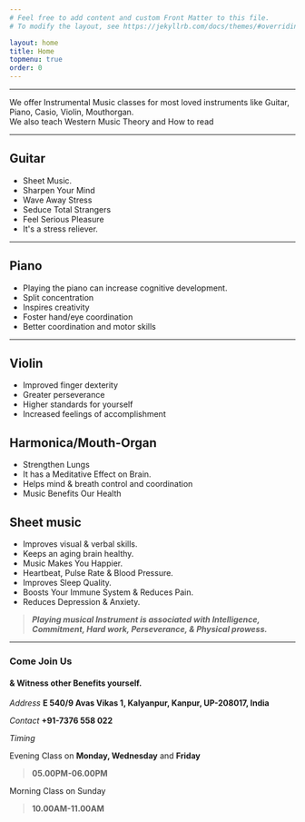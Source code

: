 ```yaml
---
# Feel free to add content and custom Front Matter to this file.
# To modify the layout, see https://jekyllrb.com/docs/themes/#overriding-theme-defaults

layout: home
title: Home
topmenu: true
order: 0
---
```




---
We offer Instrumental Music classes for most loved instruments like Guitar, Piano, Casio, Violin, Mouthorgan.   
We also teach Western Music Theory and How to read 

---
## Guitar  
  *  Sheet Music. 
* Sharpen Your Mind 
* Wave Away Stress 
* Seduce Total Strangers 
* Feel Serious Pleasure
* It's a stress reliever.
---
## Piano  

* Playing the piano can increase cognitive development.  
* Split concentration  
* Inspires creativity  
* Foster hand/eye coordination  
* Better coordination and motor skills  


---

## Violin
* Improved finger dexterity  
* Greater perseverance  
* Higher standards for yourself  
* Increased feelings of accomplishment  


## Harmonica/Mouth-Organ
* Strengthen Lungs
* It has a Meditative Effect on Brain.
* Helps mind & breath control and coordination
* Music Benefits Our Health


## Sheet music
* Improves visual & verbal skills.
* Keeps an aging brain healthy.
* Music Makes You Happier.
* Heartbeat, Pulse Rate & Blood Pressure.
* Improves Sleep Quality.
* Boosts Your Immune System & Reduces Pain.
* Reduces Depression & Anxiety.



> ***Playing musical Instrument is associated with 
 Intelligence, 
 Commitment,
 Hard work,
 Perseverance, &
 Physical prowess.***
  
---
### Come Join Us
#### & Witness other Benefits yourself.


*Address* **E 540/9 Avas Vikas 1, Kalyanpur, Kanpur, UP-208017, India**

*Contact* **+91-7376 558 022**

*Timing*

Evening Class on **Monday, Wednesday** and **Friday**
> **05.00PM-06.00PM**

Morning Class on Sunday
> **10.00AM-11.00AM**




